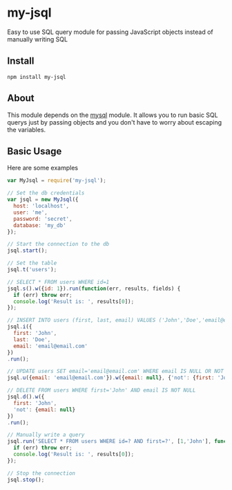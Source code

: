 # my-jsql
Easy to use SQL query module for passing JavaScript objects instead of manually writing SQL

## Install
```
npm install my-jsql
```

## About
This module depends on the [mysql](https://www.npmjs.com/package/mysql) module. It allows you to run basic SQL querys just by passing objects and you don't have to worry about escaping the variables.

## Basic Usage
Here are some examples

```javascript
var MyJsql = require('my-jsql');

// Set the db credentials
var jsql = new MyJsql({
  host: 'localhost',
  user: 'me',
  password: 'secret',
  database: 'my_db'
});

// Start the connection to the db
jsql.start();

// Set the table
jsql.t('users');

// SELECT * FROM users WHERE id=1
jsql.s().w({id: 1}).run(function(err, results, fields) {
  if (err) throw err;
  console.log('Result is: ', results[0]);
});

// INSERT INTO users (first, last, email) VALUES ('John','Doe','email@email.com')
jsql.i({
  first: 'John',
  last: 'Doe',
  email: 'email@email.com'
})
.run();

// UPDATE users SET email='email@email.com' WHERE email IS NULL OR NOT first='John'
jsql.u({email: 'email@email.com'}).w({email: null}, {'not': {first: 'John'}}).run();

// DELETE FROM users WHERE first='John' AND email IS NOT NULL
jsql.d().w({
  first: 'John',
  'not': {email: null}
})
.run();

// Manually write a query
jsql.run('SELECT * FROM users WHERE id=? AND first=?', [1,'John'], function(err, results, fields) {
  if (err) throw err;
  console.log('Result is: ', results[0]);
});

// Stop the connection
jsql.stop();

```